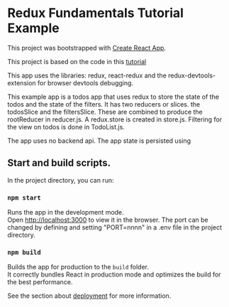 # Redux Fundamentals Tutorial Example

This project was bootstrapped with [Create React App](https://github.com/facebook/create-react-app).

This project is based on the code in this [tutorial](https://redux.js.org/tutorials/fundamentals/part-1-overview)

This app uses the libraries: redux, react-redux and the redux-devtools-extension for browser devtools debugging.

This example app is a todos app that uses redux to store the state of the todos and the state of the filters. It has two reducers or slices. the todosSlice and the filtersSlice. These are combined to produce the rootReducer in reducer.js. A redux.store is created in store.js. Filtering for the view on todos is done in TodoList.js.

The app uses no backend api. The app state is persisted using

## Start and build scripts.

In the project directory, you can run:

### `npm start`

Runs the app in the development mode.<br />
Open [http://localhost:3000](http://localhost:3000) to view it in the browser. The port can be changed by defining and setting "PORT=nnnn" in a .env file in the project directory.

### `npm build`

Builds the app for production to the `build` folder.<br />
It correctly bundles React in production mode and optimizes the build for the best performance.

See the section about [deployment](https://facebook.github.io/create-react-app/docs/deployment) for more information.
